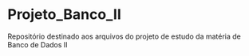 # Projeto_Banco_II
Repositório destinado aos arquivos do projeto de estudo da matéria de Banco de Dados II
